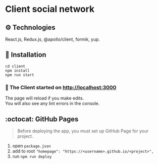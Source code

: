# Client social network

## ⚙️ Technologies

React.js, Redux.js, @apollo/client, formik, yup.

## 🚀 Installation

```shell
cd client
npm install
npm run start
```

### 🎉 The Client started on [http://localhost:3000](http://localhost:3000)

The page will reload if you make edits.\
You will also see any lint errors in the console.

## :octocat: GitHub Pages

> Before deploying the app, you must set up GitHub Page for your project.

1. open `package.json`
2. add to root `"homepage": "https://<username>.github.io/<project>",`
3. run `npm run deploy`